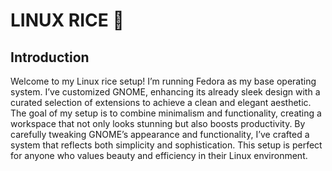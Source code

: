 # LINUX RICE 🍚

## Introduction

Welcome to my Linux rice setup! I’m running Fedora as my base operating system.
I’ve customized GNOME, enhancing its already sleek design with a curated selection of extensions to achieve a clean and elegant aesthetic.
The goal of my setup is to combine minimalism and functionality, creating a workspace that not only looks stunning but also boosts productivity.
By carefully tweaking GNOME’s appearance and functionality, I’ve crafted a system that reflects both simplicity and sophistication.
This setup is perfect for anyone who values beauty and efficiency in their Linux environment.
